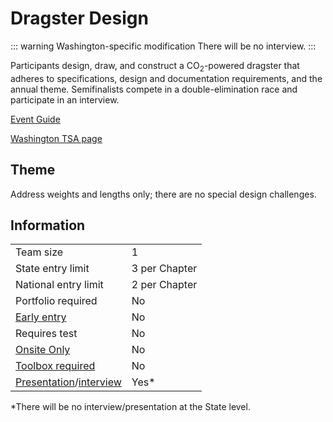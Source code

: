 # Dragster Design

::: warning Washington-specific modification
There will be no interview.
:::

Participants design, draw, and construct a CO<sub>2</sub>-powered dragster that adheres to specifications, design and documentation requirements, and the annual theme. Semifinalists compete in a double-elimination race and participate in an interview.

[Event Guide](https://lwsd.sharepoint.com/:b:/r/sites/GR-JHS-TechnologyStudentAssociation-SCA/Shared%20Documents/23-24/Competition/Event%20Guides/HS%20-%20Dragster%20Design.pdf)

[Washington TSA page](https://www.washingtontsa.org/high-school-events/dragster-design)

## Theme

Address weights and lengths only; there are no special design challenges.

## Information

|                                              |               |
| -------------------------------------------- | ------------- |
| Team size                                    | 1             |
| State entry limit                            | 3 per Chapter |
| National entry limit                         | 2 per Chapter |
| Portfolio required                           | No            |
| [Early entry](/#terms)                       | No            |
| Requires test                                | No            |
| [Onsite Only](/#terms)                       | No            |
| [Toolbox required](/#terms)                  | No            |
| [Presentation](/#terms)/[interview](/#terms) | Yes\*         |

\*There will be no interview/presentation at the State level.
